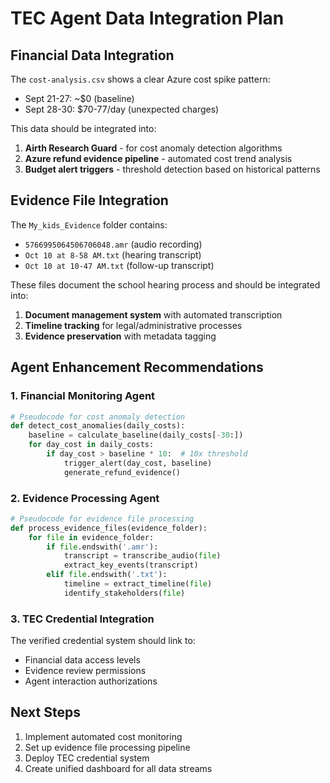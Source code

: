 # TEC Agent Data Integration Plan

## Financial Data Integration
The `cost-analysis.csv` shows a clear Azure cost spike pattern:
- Sept 21-27: ~$0 (baseline)
- Sept 28-30: $70-77/day (unexpected charges)

This data should be integrated into:
1. **Airth Research Guard** - for cost anomaly detection algorithms
2. **Azure refund evidence pipeline** - automated cost trend analysis
3. **Budget alert triggers** - threshold detection based on historical patterns

## Evidence File Integration  
The `My_kids_Evidence` folder contains:
- `5766995064506706048.amr` (audio recording)
- `Oct 10 at 8-58 AM.txt` (hearing transcript)
- `Oct 10 at 10-47 AM.txt` (follow-up transcript)

These files document the school hearing process and should be integrated into:
1. **Document management system** with automated transcription
2. **Timeline tracking** for legal/administrative processes
3. **Evidence preservation** with metadata tagging

## Agent Enhancement Recommendations

### 1. Financial Monitoring Agent
```python
# Pseudocode for cost anomaly detection
def detect_cost_anomalies(daily_costs):
    baseline = calculate_baseline(daily_costs[-30:])
    for day_cost in daily_costs:
        if day_cost > baseline * 10:  # 10x threshold
            trigger_alert(day_cost, baseline)
            generate_refund_evidence()
```

### 2. Evidence Processing Agent
```python
# Pseudocode for evidence file processing
def process_evidence_files(evidence_folder):
    for file in evidence_folder:
        if file.endswith('.amr'):
            transcript = transcribe_audio(file)
            extract_key_events(transcript)
        elif file.endswith('.txt'):
            timeline = extract_timeline(file)
            identify_stakeholders(file)
```

### 3. TEC Credential Integration
The verified credential system should link to:
- Financial data access levels
- Evidence review permissions  
- Agent interaction authorizations

## Next Steps
1. Implement automated cost monitoring
2. Set up evidence file processing pipeline
3. Deploy TEC credential system
4. Create unified dashboard for all data streams